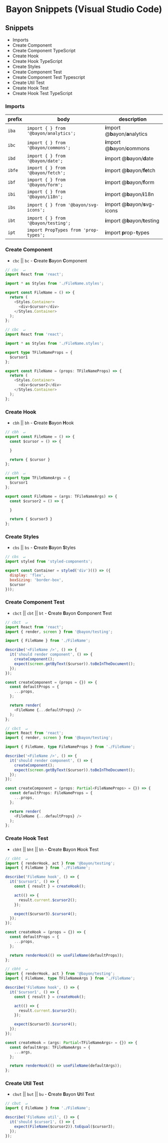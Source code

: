 <p>
  <h1 align="center">Bayon Snippets (Visual Studio Code)</h1>
</p>

## Snippets

- Imports
- Create Component
- Create Component TypeScript
- Create Hook
- Create Hook TypeScript
- Create Styles
- Create Component Test
- Create Component Test Typescript
- Create Util Test
- Create Hook Test
- Create Hook Test TypeScript

### Imports

| prefix | body                                             | description                         |
| ------ | ------------------------------------------------ | ----------------------------------- |
| `iba`  | <code>import { } from '@bayon/analytics';</code> | **i**mport @**b**ayon/**a**nalytics |
| `ibc`  | <code>import { } from '@bayon/commons';</code>   | **i**mport @**b**ayon/**c**ommons   |
| `ibd`  | <code>import { } from '@bayon/date';</code>      | **i**mport @**b**ayon/**d**ate      |
| `ibfe` | <code>import { } from '@bayon/fetch';</code>     | **i**mport @**b**ayon/**fe**tch     |
| `ibf`  | <code>import { } from '@bayon/form';</code>      | **i**mport @**b**ayon/**f**orm      |
| `ibi`  | <code>import { } from '@bayon/i18n';</code>      | **i**mport @**b**ayon/**i**18n      |
| `ibs`  | <code>import { } from '@bayon/svg-icons';</code> | **i**mport @**b**ayon/**s**vg-icons |
| `ibt`  | <code>import { } from '@bayon/testing';</code>   | **i**mport @**b**ayon/**t**esting   |
| `ipt`  | <code>import PropTypes from 'prop-types';</code> | **i**mport **p**rop-**t**ypes       |

### Create Component

- `cbc` || `bc` - **C**reate **B**ayon **C**omponent

```javascript
// cbc  ↵
import React from 'react';

import * as Styles from './FileName.styles';

export const FileName = () => {
  return (
    <Styles.Container>
      <div>$cursor</div>
    </Styles.Container>
  );
};

```

```typescript
// cbc  ↵
import React from 'react';

import * as Styles from './FileName.styles';

export type TFileNameProps = {
  $cursor1
};

export const FileName = (props: TFileNameProps) => {
  return (
    <Styles.Container>
      <div>$cursor2</div>
    </Styles.Container>
  );
};
```

### Create Hook

- `cbh` || `bh` - **C**reate **B**ayon **H**ook

```javascript
// cbh  ↵
export const FileName = () => {
  const $cursor = () => {

  }

  return { $cursor }
};

```

```typescript
// cbh  ↵
export type TFileNameArgs = {
  $cursor1
};

export const FileName = (args: TFileNameArgs) => {
  const $cursor2 = () => {

  }

  return { $cursor3 }
};

```

### Create Styles

- `cbs` || `bs` - **C**reate **B**ayon **S**tyles

```javascript
// cbs  ↵
import styled from 'styled-components';

export const Container = styled('div')(() => ({
  display: 'flex',
  boxSizing: 'border-box',
  $cursor
}));

```

### Create Component Test

- `cbct` || `cbt` || `bt` - **C**reate **B**ayon **C**omponent **T**est

```javascript
// cbct  ↵
import React from 'react';
import { render, screen } from '@bayon/testing';

import { FileName } from './FileName';

describe('<FileName />', () => {
  it('should render component', () => {
    createComponent();
    expect(screen.getByText($cursor)).toBeInTheDocument();
  });
});

const createComponent = (props = {}) => {
  const defaultProps = {
    ...props,
  };

  return render(
    <FileName {...defaultProps} />
  );
};

```

```typescript
// cbct  ↵
import React from 'react';
import { render, screen } from '@bayon/testing';

import { FileName, type FileNameProps } from './FileName';

describe('<FileName />', () => {
  it('should render component', () => {
    createComponent();
    expect(screen.getByText($cursor)).toBeInTheDocument();
  });
});

const createComponent = (props: Partial<FileNameProps> = {}) => {
  const defaultProps: FileNameProps = {
    ...props,
  };

  return render(
    <FileName {...defaultProps} />
  );
};

```

### Create Hook Test

- `cbht` || `bht` || `bh` - **C**reate **B**ayon **H**ook **T**est

```javascript
// cbht  ↵
import { renderHook, act } from '@bayon/testing';
import { FileName } from './FileName';

describe('FileName hook', () => {
  it('$cursor1', () => {
    const { result } = createHook();

    act(() => {
      result.current.$cursor2();
    });

    expect($cursor3).$cursor4();
  });
});

const createHook = (props = {}) => {
  const defaultProps = {
    ...props,
  };

  return renderHook(() => useFileName(defaultProps));
};

```

```typescript
// cbht  ↵
import { renderHook, act } from '@bayon/testing';
import { FileName, type TFileNameArgs } from './FileName';

describe('FileName hook', () => {
  it('$cursor1', () => {
    const { result } = createHook();

    act(() => {
      result.current.$cursor2();
    });

    expect($cursor3).$cursor4();
  });
});

const createHook = (args: Partial<TFileNameArgs> = {}) => {
  const defaultArgs: TFileNameArgs = {
    ...args,
  };

  return renderHook(() => useFileName(defaultArgs));
};

```

### Create Util Test

- `cbut` || `but` || `bu` - **C**reate **B**ayon **U**til **T**est

```javascript
// cbut  ↵
import { FileName } from './FileName';

describe('FileName util', () => {
  it('should $cursor1', () => {
    expect(FileName($cursor2)).toEqual($cursor3);
  });
});

```
